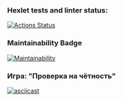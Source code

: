 ### Hexlet tests and linter status:
[![Actions Status](https://github.com/ArtemKaPetrakov/backend-project-lvl1/actions/workflows/hexlet-check.yml/badge.svg)](https://github.com/ArtemKaPetrakov/backend-project-lvl1/actions)

### Maintainability Badge

[![Maintainability](https://api.codeclimate.com/v1/badges/710104e8efe0dfe40b0a/maintainability)](https://codeclimate.com/github/ArtemKaPetrakov/backend-project-lvl1/maintainability)

### Игра: "Проверка на чётность"

[![asciicast](https://asciinema.org/a/pEcMICKXXmBtdMOPwLKknQVW3.svg)](https://asciinema.org/a/pEcMICKXXmBtdMOPwLKknQVW3?t=4)